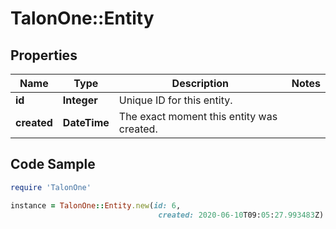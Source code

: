 # TalonOne::Entity

## Properties

Name | Type | Description | Notes
------------ | ------------- | ------------- | -------------
**id** | **Integer** | Unique ID for this entity. | 
**created** | **DateTime** | The exact moment this entity was created. | 

## Code Sample

```ruby
require 'TalonOne'

instance = TalonOne::Entity.new(id: 6,
                                 created: 2020-06-10T09:05:27.993483Z)
```


